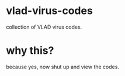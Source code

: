 # vlad-virus-codes
collection of VLAD virus codes.
# why this?
because yes, now shut up and view the codes.
